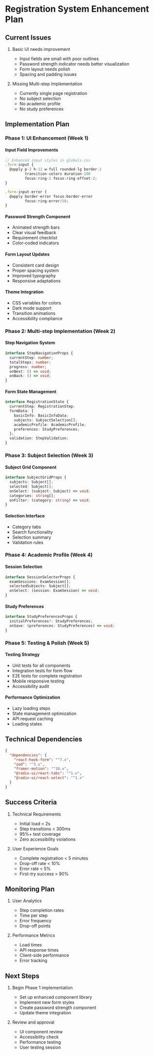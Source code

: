 # Registration System Enhancement Plan

## Current Issues

1. Basic UI needs improvement

   - Input fields are small with poor outlines
   - Password strength indicator needs better visualization
   - Form layout needs polish
   - Spacing and padding issues

2. Missing Multi-step Implementation
   - Currently single page registration
   - No subject selection
   - No academic profile
   - No study preferences

## Implementation Plan

### Phase 1: UI Enhancement (Week 1)

#### Input Field Improvements

```typescript
// Enhanced input styles in globals.css
.form-input {
  @apply p-3 h-12 w-full rounded-lg border-2
         transition-colors duration-200
         focus:ring-2 focus:ring-offset-2;
}

.form-input-error {
  @apply border-error focus:border-error
         focus:ring-error/50;
}
```

#### Password Strength Component

- Animated strength bars
- Clear visual feedback
- Requirement checklist
- Color-coded indicators

#### Form Layout Updates

- Consistent card design
- Proper spacing system
- Improved typography
- Responsive adaptations

#### Theme Integration

- CSS variables for colors
- Dark mode support
- Transition animations
- Accessibility compliance

### Phase 2: Multi-step Implementation (Week 2)

#### Step Navigation System

```typescript
interface StepNavigationProps {
  currentStep: number;
  totalSteps: number;
  progress: number;
  onNext: () => void;
  onBack: () => void;
}
```

#### Form State Management

```typescript
interface RegistrationState {
  currentStep: RegistrationStep;
  formData: {
    basicInfo: BasicInfoData;
    subjects: SubjectSelection[];
    academicProfile: AcademicProfile;
    preferences: StudyPreferences;
  };
  validation: StepValidation;
}
```

### Phase 3: Subject Selection (Week 3)

#### Subject Grid Component

```typescript
interface SubjectGridProps {
  subjects: Subject[];
  selected: Subject[];
  onSelect: (subject: Subject) => void;
  categories: string[];
  onFilter: (category: string) => void;
}
```

#### Selection Interface

- Category tabs
- Search functionality
- Selection summary
- Validation rules

### Phase 4: Academic Profile (Week 4)

#### Session Selection

```typescript
interface SessionSelectorProps {
  examSessions: ExamSession[];
  selectedSubjects: Subject[];
  onSelect: (session: ExamSession) => void;
}
```

#### Study Preferences

```typescript
interface StudyPreferencesProps {
  initialPreferences?: StudyPreferences;
  onSave: (preferences: StudyPreferences) => void;
}
```

### Phase 5: Testing & Polish (Week 5)

#### Testing Strategy

- Unit tests for all components
- Integration tests for form flow
- E2E tests for complete registration
- Mobile responsive testing
- Accessibility audit

#### Performance Optimization

- Lazy loading steps
- State management optimization
- API request caching
- Loading states

## Technical Dependencies

```json
{
  "dependencies": {
    "react-hook-form": "^7.x",
    "zod": "^3.x",
    "framer-motion": "^10.x",
    "@radix-ui/react-tabs": "^1.x",
    "@radix-ui/react-select": "^1.x"
  }
}
```

## Success Criteria

1. Technical Requirements

   - Initial load < 2s
   - Step transitions < 300ms
   - 95%+ test coverage
   - Zero accessibility violations

2. User Experience Goals
   - Complete registration < 5 minutes
   - Drop-off rate < 10%
   - Error rate < 5%
   - First-try success > 90%

## Monitoring Plan

1. User Analytics

   - Step completion rates
   - Time per step
   - Error frequency
   - Drop-off points

2. Performance Metrics
   - Load times
   - API response times
   - Client-side performance
   - Error tracking

## Next Steps

1. Begin Phase 1 implementation

   - Set up enhanced component library
   - Implement new form styles
   - Create password strength component
   - Update theme integration

2. Review and approval
   - UI component review
   - Accessibility check
   - Performance testing
   - User testing session
